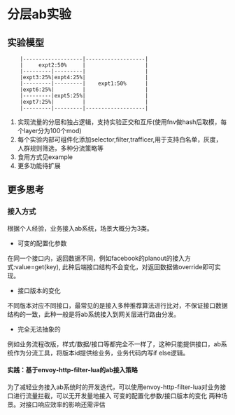 ﻿# 分层ab实验

## 实验模型

		|-------------------|-------------------|
    	|     expt2:50%   	|               	|
		|---------|---------|               	|
		|expt3:25%|expt4:25%|               	|
		|---------|---------|    expt1:50%      |
		|expt6:25%|         |       			|
		|---------|expt5:25%|              		|
		|expt7:25%|         |              		|
		|---------|---------|-------------------|

1. 实现流量的分层和独占逻辑，支持实验正交和互斥(使用fnv做hash后取模，每个layer分为100个mod)
2. 每个实验内部可组件化添加selector,filter,trafficer,用于支持白名单，灰度，人群规则筛选，多种分流策略等
3. 食用方式见example
4. 更多功能待扩展

## 更多思考

### 接入方式

根据个人经验，业务接入ab系统，场景大概分为3类。

- 可变的配置化参数

在同一个接口内，返回数据不同，例如facebook的planout的接入方式:value=get(key), 此种后端接口结构不会变化，对返回数据做override即可实现。 

- 接口版本的变化

不同版本对应不同接口，最常见的是接入多种推荐算法进行比对，不保证接口数据结构的一致，此种一般是将ab系统接入到网关层进行路由分发。

- 完全无法抽象的

例如业务流程改版，样式/数据/接口等都完全不一样了，这种只能提供接口，ab系统作为分流工具，将版本id提供给业务，业务代码内写if else逻辑。

#### 实践：基于envoy-http-filter-lua的ab接入策略

为了减轻业务接入ab系统时的开发迭代，可以使用envoy-http-filter-lua对业务接口进行流量拦截，可以无开发量地接入 可变的配置化参数/接口版本的变化 两种场景。对接口响应效率的影响还需评估
